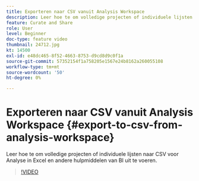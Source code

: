```yaml
---
title: Exporteren naar CSV vanuit Analysis Workspace
description: Leer hoe te om volledige projecten of individuele lijsten naar CSV voor Analyse in Excel en andere hulpmiddelen van BI uit te voeren.
feature: Curate and Share
role: User
level: Beginner
doc-type: feature video
thumbnail: 24712.jpg
kt: 14500
exl-id: e48dc465-8f52-4663-8753-d9cd8d9c0f1a
source-git-commit: 57352154f1a758205e1567e24b8162a260055108
workflow-type: tm+mt
source-wordcount: '50'
ht-degree: 0%

---
```


# Exporteren naar CSV vanuit Analysis Workspace {#export-to-csv-from-analysis-workspace}

Leer hoe te om volledige projecten of individuele lijsten naar CSV voor Analyse in Excel en andere hulpmiddelen van BI uit te voeren.

>[!VIDEO](https://video.tv.adobe.com/v/3429883/?quality=12&learn=on&captions=dut)
